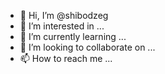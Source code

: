 - 👋 Hi, I’m @shibodzeg
- 👀 I’m interested in ...
- 🌱 I’m currently learning ...
- 💞️ I’m looking to collaborate on ...
- 📫 How to reach me ...

<!---
shibodzeg/shibodzeg is a ✨ special ✨ repository because its `README.md` (this file) appears on your GitHub profile.
You can click the Preview link to take a look at your changes.
--->
